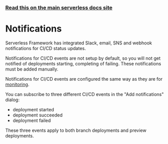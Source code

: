 <!--
title: Serverless Dashboard - CI/CD Notifications
description: Configure Slack, email, SNS, and webhook notifications for CI/CD status updates in Serverless Framework.
short_title: Notifications
keywords:
  [
    'Serverless Framework',
    'CI/CD',
    'Notifications',
    'Slack',
    'Email',
    'SNS',
    'Webhook',
  ]
-->

<!-- DOCS-SITE-LINK:START automatically generated  -->

### [Read this on the main serverless docs site](https://serverless.com/framework/docs/guides/cicd/notifications/)

<!-- DOCS-SITE-LINK:END -->

# Notifications

Serverless Framework has integrated Slack, email, SNS and webhook notifications for CI/CD status updates.

Notifications for CI/CD events are not setup by default, so you will not get notified of deployments starting,
completing of failing. These notifications must be added manually.

Notifications for CI/CD events are configured the same way as they are for [monitoring](/framework/docs/dashboard/monitoring/notifications/).

You can subscribe to three different CI/CD events in the "Add notifications" dialog:

- deployment started
- deployment succeeded
- deployment failed

These three events apply to both branch deployments and preview deployments.
